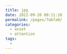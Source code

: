 ```yaml
---
title: jpg
date: 2022-09-26 00:11:10
permalink: /pages/7abfa0/
categories:
  - asset
  - attention
tags:
  - 
---
```

